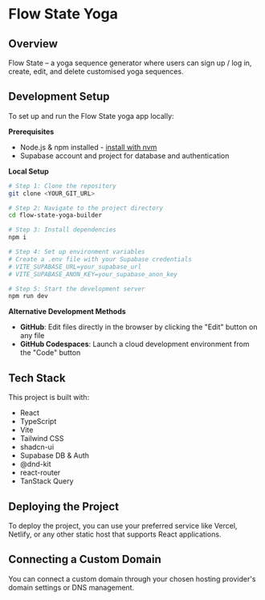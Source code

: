 # Flow State Yoga

## Overview

Flow State – a yoga sequence generator where users can sign up / log in, create, edit, and delete customised yoga sequences.

## Development Setup

To set up and run the Flow State yoga app locally:

**Prerequisites**

- Node.js & npm installed - [install with nvm](https://github.com/nvm-sh/nvm#installing-and-updating)
- Supabase account and project for database and authentication

**Local Setup**

```sh
# Step 1: Clone the repository
git clone <YOUR_GIT_URL>

# Step 2: Navigate to the project directory
cd flow-state-yoga-builder

# Step 3: Install dependencies
npm i

# Step 4: Set up environment variables
# Create a .env file with your Supabase credentials
# VITE_SUPABASE_URL=your_supabase_url
# VITE_SUPABASE_ANON_KEY=your_supabase_anon_key

# Step 5: Start the development server
npm run dev
```

**Alternative Development Methods**

- **GitHub**: Edit files directly in the browser by clicking the "Edit" button on any file
- **GitHub Codespaces**: Launch a cloud development environment from the "Code" button

## Tech Stack

This project is built with:

- React
- TypeScript
- Vite
- Tailwind CSS
- shadcn-ui
- Supabase DB & Auth
- @dnd-kit
- react-router
- TanStack Query

## Deploying the Project

To deploy the project, you can use your preferred service like Vercel, Netlify, or any other static host that supports React applications.

## Connecting a Custom Domain

You can connect a custom domain through your chosen hosting provider's domain settings or DNS management.
